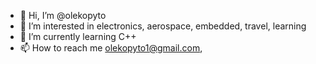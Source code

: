 - 👋 Hi, I’m @olekopyto
- 👀 I’m interested in electronics, aerospace, embedded, travel, learning
- 🌱 I’m currently learning C++
- 📫 How to reach me olekopyto1@gmail.com, 

<!---
olekopyto/olekopyto is a ✨ special ✨ repository because its `README.md` (this file) appears on your GitHub profile.
You can click the Preview link to take a look at your changes.
--->
